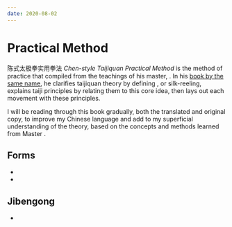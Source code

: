 ```yaml
---
date: 2020-08-02
---
```


# Practical Method

陈式太极拳实用拳法 *Chen-style Taijiquan Practical Method* is the method of practice that <hongjunsheng> compiled from the teachings of his master, <chenfake>.
In his [book by the same name](http://practicalmethod.com/2011/12/chen-taiji-ebook-purchase/), he clarifies taijiquan theory by defining <chanfa>, or silk-reeling, explains taiji principles by relating them to this core idea, then lays out each movement with these principles.

I will be reading through this book gradually, both the translated and original copy, to improve my Chinese language and add to my superficial understanding of the theory, based on the concepts and methods learned from Master <chenzhonghua>.

## Forms
* <yilu>
* <erlu>

## Jibengong
* <circles>
